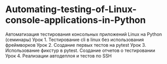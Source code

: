 # Automating-testing-of-Linux-console-applications-in-Python
Автоматизация тестирования консольных приложений Linux на Python (семинары)
Урок 1. Тестирование cli в linux без использования фреймворков
Урок 2. Создание первых тестов на pytest
Урок 3. Использование фикстур в pytest. Создание отчетов о тестировании
Урок 4. Реализации автодеплоя и тестов по SSH
